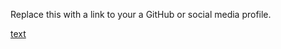 Replace this with a link to your a GitHub or social media profile.

[text](https://anleyosjohn770/markdown-portfolio.com) 
